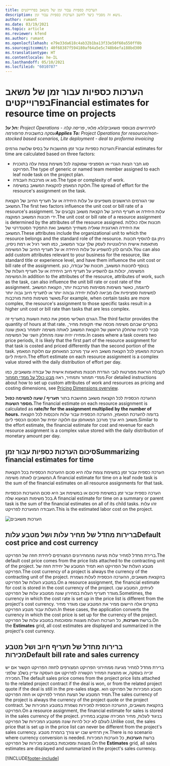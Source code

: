 ```yaml
---
title: הערכות כספיות עבור זמן של משאב בפרוייקטים
description: נושא זה מסביר כיצד לחשב הערכות כספיות עבור זמן.
author: rumant
ms.date: 03/19/2021
ms.topic: article
ms.reviewer: kfend
ms.author: rumant
ms.openlocfilehash: e79e33da618c4ab32b1ba13f33e50f60a550ff0b
ms.sourcegitcommit: 40f68387f594180af64a5e5c748b6efa188bd300
ms.translationtype: HT
ms.contentlocale: he-IL
ms.lasthandoff: 05/10/2021
ms.locfileid: "6010787"
---
```

# <a name="financial-estimates-for-resource-time-on-projects"></a><span data-ttu-id="78b2e-103">הערכות כספיות עבור זמן של משאב בפרוייקטים</span><span class="sxs-lookup"><span data-stu-id="78b2e-103">Financial estimates for resource time on projects</span></span>

<span data-ttu-id="78b2e-104">_**חל על:** Project Operations לתרחישים מבוססי משאבים/לא מלאי, פריסה קלה - עסקה בחשבונית פרופורמה_</span><span class="sxs-lookup"><span data-stu-id="78b2e-104">_**Applies To:** Project Operations for resource/non-stocked based scenarios, Lite deployment - deal to proforma invoicing_</span></span>

<span data-ttu-id="78b2e-105">הערכות כספיות עבור זמן מחושבות על בסיס שלושה גורמים:</span><span class="sxs-lookup"><span data-stu-id="78b2e-105">Financial estimates for time are calculated based on three factors:</span></span> 

- <span data-ttu-id="78b2e-106">סוג חבר הצוות הגנרי או הספציפי שמוקצה לכל משימת צומת עלה בתוכנית הפרויקט.</span><span class="sxs-lookup"><span data-stu-id="78b2e-106">The type of generic or named team member assigned to each leaf node task on the project plan.</span></span> 
- <span data-ttu-id="78b2e-107">סוג או מורכבות העבודה.</span><span class="sxs-lookup"><span data-stu-id="78b2e-107">The type or complexity of work.</span></span>
- <span data-ttu-id="78b2e-108">חלוקת המאמץ להקצאת המשאב במשימה.</span><span class="sxs-lookup"><span data-stu-id="78b2e-108">The spread of effort for the resource's assignment on the task.</span></span> 

<span data-ttu-id="78b2e-109">שני הגורמים הראשונים משפיעים על עלות היחידה או על תעריף החיוב של הקצאת המשאב.</span><span class="sxs-lookup"><span data-stu-id="78b2e-109">The first two factors influence the unit cost or bill rate of a resource's assignment.</span></span> <span data-ttu-id="78b2e-110">עלות היחידה או תעריף החיוב של הקצאת משאב נקבעים על ידי תכונות המשאב המוקצה.</span><span class="sxs-lookup"><span data-stu-id="78b2e-110">The unit cost or bill rate of a resource assignment is determined by the attributes of the resource assigned.</span></span> <span data-ttu-id="78b2e-111">תכונות אלה כוללות את היחידה הארגונית שאליה משתייך המשאב ואת התפקיד הסטנדרטי של המשאב.</span><span class="sxs-lookup"><span data-stu-id="78b2e-111">These attributes include the organizational unit to which the resource belongs and the standard role of the resource.</span></span> <span data-ttu-id="78b2e-112">ניתן גם להוסיף תכונות מותאמות אישית הרלוונטיות לעסק שלך עבור המשאב, כמו תואר רגיל או רמת ניסיון, ולגרום להן להשפיע על עלות היחידה או על תעריף החיוב של המשימה.</span><span class="sxs-lookup"><span data-stu-id="78b2e-112">You can also add custom attributes relevant to your business for the resource, like standard title or experience level, and have them influence the unit cost or bill rate of the assignment.</span></span>
<span data-ttu-id="78b2e-113">בנוסף לתכונות המשאב, תכונות של עבודה, כגון המשימה, יכולות גם להשפיע על תעריף חיוב היחידה או על תעריף העלות של המשימה.</span><span class="sxs-lookup"><span data-stu-id="78b2e-113">In addition to the attributes of the resource, attributes of work, such as the task, can also influence the unit bill rate or cost rate of the assignment.</span></span> <span data-ttu-id="78b2e-114">לדוגמה, כאשר משימות מסוימות מורכבות יותר, הקצאת המשאב למשימות ספציפיות אלו מביאה לעלות יחידה גבוהה יותר או לתעריף חיוב גבוה יותר מאשר משימות פחות מורכבות.</span><span class="sxs-lookup"><span data-stu-id="78b2e-114">For example, when certain tasks are more complex, the resource's assignment to those specific tasks result in a higher unit cost or bill rate than tasks that are less complex.</span></span>   

<span data-ttu-id="78b2e-115">הגורם השלישי מספק את כמות השעות בתעריף זה.</span><span class="sxs-lookup"><span data-stu-id="78b2e-115">The third factor provides the quantity of hours at that rate.</span></span> <span data-ttu-id="78b2e-116">במקרים שבהם משימה מכסה שתי תקופות מחיר, סביר להניח שהחלק הראשון של הקצאת המשאב לאותה משימה יתומחר באופן שונה ומחירו יהיה שונה מהחלק השני של המשימה.</span><span class="sxs-lookup"><span data-stu-id="78b2e-116">In cases where a task covers two price periods, it is likely that the first part of the resource assignment for that task is costed and priced differently than the second portion of the task.</span></span> <span data-ttu-id="78b2e-117">הערכת המאמץ לכל הקצאת משאב היא ערך מורכב המאוחסן עם חלוקת המאמץ היומית ליום.</span><span class="sxs-lookup"><span data-stu-id="78b2e-117">The effort estimate on each resource assignment is a complex value stored with the daily distribution of effort per day.</span></span>

<span data-ttu-id="78b2e-118">לקבלת הוראות מפורטות לגבי הגדרת תכונות מותאמות אישית של עבודה ומשאבים, כמו ממדי תמחור ותמחיר, ראה [‏‫מבט כולל על ממדי תמחור‬](../pricing-costing/pricing-dimensions-overview.md).</span><span class="sxs-lookup"><span data-stu-id="78b2e-118">For detailed instructions about how to set up custom attributes of work and resources as pricing and costing dimensions, see [Pricing Dimensions overview](../pricing-costing/pricing-dimensions-overview.md).</span></span>

<span data-ttu-id="78b2e-119">ההערכה הכספית לכל הקצאת משאב מחושבת בתור **תעריף / שעה למשימה כפול מספר השעות.**</span><span class="sxs-lookup"><span data-stu-id="78b2e-119">The financial estimate on each resource assignment is calculated as **rate/hr for the assignment multiplied by the number of hours.**</span></span>  <span data-ttu-id="78b2e-120">בדומה להערכת המאמץ, ההערכה הכספית עבור עלות והכנסות לכל הקצאת משאב היא ערך מורכב המאוחסן עם חלוקה יומית של הסכום הכספי ליום.</span><span class="sxs-lookup"><span data-stu-id="78b2e-120">Similar to the effort estimate, the financial estimate for cost and revenue for each resource assignment is a complex value stored with the daily distribution of monetary amount per day.</span></span> 

## <a name="summarizing-financial-estimates-for-time"></a><span data-ttu-id="78b2e-121">סיכום הערכות כספיות עבור זמן</span><span class="sxs-lookup"><span data-stu-id="78b2e-121">Summarizing financial estimates for time</span></span>
<span data-ttu-id="78b2e-122">הערכה כספית עבור זמן במשימת צומת עלה היא סכום ההערכות הכספיות בכל הקצאות המשאבים לאותה משימה.</span><span class="sxs-lookup"><span data-stu-id="78b2e-122">A financial estimate for time on a leaf node task is the sum of the financial estimates on all resource assignments for that task.</span></span>

<span data-ttu-id="78b2e-123">הערכה כספית עבור זמן במשימת סיכום או במשימת אב היא סכום ההערכות הכספיות בכל משימות הצאצא שלה.</span><span class="sxs-lookup"><span data-stu-id="78b2e-123">A financial estimate for time on a summary or parent task is the sum of the financial estimates on all of its child tasks.</span></span> <span data-ttu-id="78b2e-124">זהו עלות העבודה המוערכת לפרויקט.</span><span class="sxs-lookup"><span data-stu-id="78b2e-124">This is the estimated labor cost on the project.</span></span> 

![הערכות משאבים](./media/navigation12.png)

## <a name="default-cost-price-and-cost-currency"></a><span data-ttu-id="78b2e-126">ברירות מחדל של מחיר עלות ושל מטבע עלות</span><span class="sxs-lookup"><span data-stu-id="78b2e-126">Default cost price and cost currency</span></span>

<span data-ttu-id="78b2e-127">ברירת מחדל למחיר עלות מגיעה מהמחירונים המצורפים ליחידת חוזה של הפרויקט.</span><span class="sxs-lookup"><span data-stu-id="78b2e-127">The default cost price comes from the price lists attached to the contracting unit of the project.</span></span> <span data-ttu-id="78b2e-128">מטבע העלות של הפרויקט הוא תמיד המטבע של יחידת חוזה של הפרויקט.</span><span class="sxs-lookup"><span data-stu-id="78b2e-128">The cost currency of a project is always the currency of the contracting unit of the project.</span></span> <span data-ttu-id="78b2e-129">בהקצאת משאבים, ההערכה הכספית לעלות נשמרת במטבע העלות של הפרויקט.</span><span class="sxs-lookup"><span data-stu-id="78b2e-129">On a resource assignment, the financial estimate for cost is stored in the cost currency of the project.</span></span> <span data-ttu-id="78b2e-130">לעיתים, המטבע שבו מוגדר תעריף העלות במחירון שונה ממטבע עלות של הפרויקט.</span><span class="sxs-lookup"><span data-stu-id="78b2e-130">Sometimes, the currency in which the cost rate is set up in the price list is different from the project's cost currency.</span></span> <span data-ttu-id="78b2e-131">במקרים אלה היישום ממיר את המטבע שבו מוגדר מחיר העלות עבור מטבע הפרויקט.</span><span class="sxs-lookup"><span data-stu-id="78b2e-131">In these cases, the application converts the currency in which the cost price is set up for the currency of the project.</span></span> <span data-ttu-id="78b2e-132">ברשת **הערכות**, כל הערכות העלות מוצגות ומסוכמות במטבע עלות של הפרויקט.</span><span class="sxs-lookup"><span data-stu-id="78b2e-132">On the **Estimates** grid, all cost estimates are displayed and summarized in the project's cost currency.</span></span> 

## <a name="default-bill-rate-and-sales-currency"></a><span data-ttu-id="78b2e-133">ברירות מחדל של תעריף חיוב ושל מטבע מכירות</span><span class="sxs-lookup"><span data-stu-id="78b2e-133">Default bill rate and sales currency</span></span>

<span data-ttu-id="78b2e-134">ברירת מחדל למחיר מגיעה ממחירוני הפרויקט המצורפים לחוזה הפרויקט הקשור אם יש זכייה בעסקה, או מהצעת המחיר הקשורה לפרויקט אם העסקה עדיין בשלב שלפני המכירה.</span><span class="sxs-lookup"><span data-stu-id="78b2e-134">The default sales price comes from the project price lists attached to the related project contract if the deal is won, or from the related project quote if the deal is still in the pre-sales stage.</span></span> <span data-ttu-id="78b2e-135">מטבע המכירות של הפרויקט הוא תמיד המטבע של הצעת המחיר לפרויקט או חוזה הפרויקט.</span><span class="sxs-lookup"><span data-stu-id="78b2e-135">The sales currency of the project is always the currency of the project quote or the project contract.</span></span> <span data-ttu-id="78b2e-136">בהקצאת משאבים, ההערכה הכספית למכירות נשמרת במטבע המכירות של הפרויקט.</span><span class="sxs-lookup"><span data-stu-id="78b2e-136">On a resource assignment, the financial estimate for sales is stored in the sales currency of the project.</span></span> <span data-ttu-id="78b2e-137">בניגוד לעלות, מחיר המכירה שנקבע במחירון לעולם לא יכול להיות שונה ממטבע המכירות של הפרויקט.</span><span class="sxs-lookup"><span data-stu-id="78b2e-137">Unlike cost, the sales price that is set up in the price list can never be different from the project's sales currency.</span></span> <span data-ttu-id="78b2e-138">אין תרחיש שבו יש צורך בהמרת מטבע.</span><span class="sxs-lookup"><span data-stu-id="78b2e-138">There is no scenario where currency conversion is needed.</span></span> <span data-ttu-id="78b2e-139">ברשת **הערכות**, כל הערכות המכירות מוצגות ומסוכמות במטבע מכירות של הפרויקט.</span><span class="sxs-lookup"><span data-stu-id="78b2e-139">On the **Estimates** grid, all sales estimates are displayed and summarized in the project's sales currency.</span></span> 

[!INCLUDE[footer-include](../includes/footer-banner.md)]
